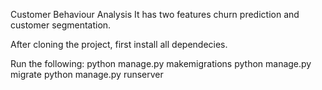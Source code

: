 Customer Behaviour Analysis
It has two features churn prediction and customer segmentation.


After cloning the project, first install all dependecies.

Run the following: 
python manage.py makemigrations
python manage.py migrate
python manage.py runserver
